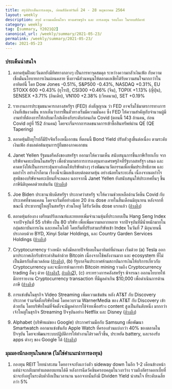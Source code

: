 ```yaml
---
title: สรุปประเด็นการลงทุน, ก่อนสัปดาห์วันที่ 24 - 28 พฤษภาคม 2564
layout: weekly
description: สรุป ความเคลื่อนไหว ทางเศรษฐกิจ และ การลงทุน รอบโลก ในรอบสัปดาห์
category: weekly
tag: [summary, Y2021Q2]
canonical_url: /weekly/summary/2021-05-23/
permalink: /weekly/summary/2021-05-23/
date: 2021-05-23
---
```


### ประเด็นน่าสนใจ

1. ตลาดหุ้นฝั่งตะวันตกยังมีทิศทางกลางๆ เป็นการหาจุดสมดุล ระหว่างความกลัวเงินเฟ้อ กับความเชื่อมั่นนโยบายการเงินผ่อนคลาย ซึ่งอาจมีส่วนหนุนให้ตลาดเอเชียได้รับความสนใจมากกว่าในอาทิตย์นี้ โดย Dow Jones -0.51%, S&P500 -0.43%, NASDAQ +0.31%, EU STOXX 600 +0.43% (ยุโรป), CSI300 +0.46% (จีน), TOPIX +1.13% (ญี่ปุ่น), SENSEX +3.71% (อินเดีย), VN100 +2.38% (เวียดนาม), SET +0.19%

2. รายงานการประชุมธนาคารกลางสหรัฐฯ (FED) ส่งสัญญาณ ว่า FED อาจเริ่มใช้มาตรการทางการเงินที่เข้มงวดขึ้น หากเห็นว่าการฟื้นตัวทางเริ่มมีความมั่นคง ซึ่ง FED ให้ความสำคัญกับจำนวนผู้มีงานทำที่ต้องการให้กลับมาใกล้เคียงกับระดับก่อนเกิด Covid (ตอนนี้ 143 ล้านคน, ก่อน Covid อยู่ที่ 152 ล้านคน) โดยจะเริ่มจากการลดขนาดการเข้าซื้อสินทรัพย์ผ่าน QE (QE Tapering)

3. ตลาดหุ้นฝั่งยุโรปก็มีปัจจัยเรื่องหนี้เอกชน ที่ตอนนี้ Bond Yield ปรับตัวสูงขึ้นต่อเนื่อง ตามระดับเงินเฟ้อ ส่งผลต่อต้นทุนการกู้ยืมของภาคเอกชน

4. Janet Yellen รัฐมนตรีคลังของสหรัฐฯ ออกมาให้ความเห็น สนับสนุนการขึ้นภาษีเรียกเก็บ จากบริษัทจดทะเบียนในสหรัฐฯ เพื่อช่วยมาตรการการลงทุนทางเศรษฐกิจที่รัฐบาลสหรัฐฯ เสนอ และคาดหวังให้เป็นการกระตุ้นทางอ้อมให้บริษัทต่างๆ เร่งพัฒนานวัตกรรมเพื่อเพิ่มประสิทธิภาพ และผลกำไร อย่างไรก็ตาม เรื่องนี้จะมีผลเชิงลบต่อตลาดหุ้น อย่างน้อยในระยะสั้น เนื่องจากผลกำไรสุทธิของบริษัทจดทะเบียนที่จะลดลง นอกจากนี้ Janet Yellen ยังสนับสนุนให้ประเทศอื่นๆ ขึ้นภาษีนิติบุคคลด้วยเช่นกัน ([อ้างอิง](https://www.usnews.com/news/economy/articles/2021-05-18/treasury-secretary-janet-yellen-tells-business-higher-taxes-are-needed))

5. Joe Biden ประธานาธิบดีสหรัฐฯ ประกาศว่าสหรัฐ จะให้ความช่วยเหลือด้านวัคซีน Covid กับประเทศที่ขาดแคลน โดยจะเริ่มที่อย่างน้อย 20 ล้าน dose ภายในสิ้นเดือนมิถุนายน หลังจากที่ขณะนี้ ประชากรผู้ใหญ่ในสหรัฐฯ ส่วนใหญ่ ได้รับวัคซีน dose แรกแล้ว ([อ้างอิง](https://www.pri.org/stories/2021-05-17/amid-growing-pressure-biden-announces-plans-distribute-more-covid-19-vaccines))

6. ตลาดหุ้นฮ่องกง เตรียมปรับเกณฑ์และทยอยเพิ่มจำนวนหุ้นที่ประกอบเป็น Hang Seng Index จากปัจจุบันที่ 55 บริษัท เป็น 80 บริษัท เพื่อเพิ่มความหลากหลาย จากปัจจุบันที่มีน้ำหนักมากในกลุ่มสถาบันการเงิน และเทคโนโลยี โดยเริ่มที่ปรับสามบริษัทเข้า Index ในวันที่ 7 มิถุนายนนี้ ประกอบด้วย BYD, Xinyi Solar Holdings, และ Country Garden Services Holdings ([อ้างอิง](https://www.scmp.com/business/companies/article/3134412/buffett-backed-byd-xinyi-solar-cogard-unit-join-hong-kong-stock))

7. Cryptocurrency ร่วงหนัก หลังมีหลายปัจจัยลบในอาทิตย์ที่ผ่านมา เริ่มด้วย (a) Tesla ออกมาประกาศเลิกรับชำระค่าสินค้าด้วย Bitcoin เนื่องจากใช้พลังงานมาก และ ecosystem ที่ไม่เป็นมิตรกับสิ่งแวดล้อม ([อ้างอิง](https://www.bbc.com/news/business-57096305)), (b) รัฐบาลจีนประกาศห้ามสถาบันการเงินให้บริการเกี่ยวกับ Cryptocurrency และจะมีการห้ามการทำ Bitcoin mining รวมถึง Cryptocurrency trading อื่นๆ ด้วย ([อ้างอิง1](https://www.reuters.com/technology/chinese-financial-payment-bodies-barred-cryptocurrency-business-2021-05-18/), [อ้างอิง2](https://www.aljazeera.com/economy/2021/5/21/bitcoin-ends-week-in-freefall-as-china-warns-of-crypto-crackdown)), (c) กระทรวงการคลังสหรัฐฯ พิจารณา ออกนโยบายให้มีการรายงาน Cryptocurrency transaction ที่มีมูลค่าเกิน $10,000 เพื่อดำเนินการด้านภาษี ([อ้างอิง](https://www.cnbc.com/2021/05/20/us-treasury-calls-for-stricter-cryptocurrency-compliance-with-irs.html))


8. การแข่งขันในธุรกิจ Video Streaming เพิ่มความเข้มข้น หลัง AT&T กับ Discovery ประกาศ ร่วมจัดตั้งบริษัทใหม่ โดยควบรวม WarnerMedia ของ AT&T กับ Discovery เข้าด้วยกัน โดยบริษัทใหม่ที่จัดตั้งจะมีมูลค่าการใช้จ่ายเพื่อสร้าง content สูงเป็นอันดับหนึ่ง มากกว่าเจ้าใหญ่ในธุรกิจ Streaming ปัจจุบันอย่าง Netflix และ Disney ([อ้างอิง](https://www.cnbc.com/2021/05/17/att-to-combine-warnermedia-and-discovery-assets-to-create-a-new-standalone-company.html))

9. Alphabet (บริษัทแม่ของ Google) ประกาศร่วมมือกับ Samsung เพื่อพัฒนา Smartwatch ออกมาแข่งขันกับ Apple Watch ที่ครองส่วนแบ่งกว่า 40% ของตลาดในปัจจุบัน โดยจะพัฒนาระบบปฏิบัติการให้ทำงานได้รวดเร็วขึ้น, ประหยัด battery, และรองรับ apps ต่างๆ ของ Google ได้ ([อ้างอิง](https://www.businessinsider.com/google-io-samsung-take-on-apple-watch-wear-os-update-2021-5))



### มุมมองนักลงทุนในตลาด (ไม่ใช่คำแนะนำการลงทุน)

1. กองทุน REIT ไทยน่าสะสม โดยอาจจะยังแกว่งตัว sideway down ในอีก 1-2 เดือนข้างหน้า แต่น่าจะกลับมาทำผลตอบแทนได้ดี หลังการฉีดวัคซีนครอบคลุมในวงกว้าง รวมถึงอัตราดอกเบี้ยที่น่าจะยังอยู่ในระดับต่ำอีกเป็นเวลานาน นอกจากนั้นยังมี Dividen Yield น่าสนใจ ที่ระดับเฉลี่ยกว่า 5%
